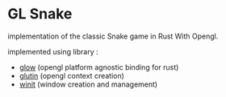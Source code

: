 # GL Snake
implementation of the classic Snake game in Rust With Opengl.

implemented using library :
- [glow](https://github.com/grovesNL/glow) (opengl platform agnostic binding for rust)
- [glutin](https://github.com/rust-windowing/glutin) (opengl context creation)
- [winit](https://github.com/rust-windowing/winit) (window creation and management)